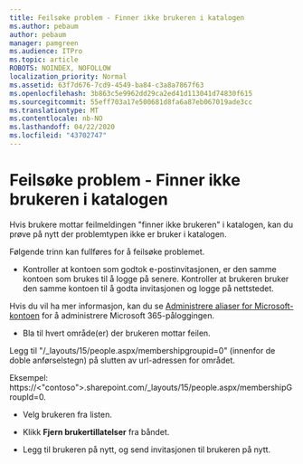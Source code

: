 ```yaml
---
title: Feilsøke problem - Finner ikke brukeren i katalogen
ms.author: pebaum
author: pebaum
manager: pamgreen
ms.audience: ITPro
ms.topic: article
ROBOTS: NOINDEX, NOFOLLOW
localization_priority: Normal
ms.assetid: 63f7d676-7cd9-4549-ba84-c3a8a7867f63
ms.openlocfilehash: 3b863c5e9962dd29ca2ed41d113041d74830f615
ms.sourcegitcommit: 55eff703a17e500681d8fa6a87eb067019ade3cc
ms.translationtype: MT
ms.contentlocale: nb-NO
ms.lasthandoff: 04/22/2020
ms.locfileid: "43702747"
---
```

# <a name="troubleshoot-issue---user-not-found-in-directory"></a>Feilsøke problem - Finner ikke brukeren i katalogen

Hvis brukere mottar feilmeldingen "finner ikke brukeren" i katalogen, kan du prøve på nytt der problemtypen ikke er bruker i katalogen.

Følgende trinn kan fullføres for å feilsøke problemet.

- Kontroller at kontoen som godtok e-postinvitasjonen, er den samme kontoen som brukes til å logge på senere. Kontroller at brukeren bruker den samme kontoen til å godta invitasjonen og logge på nettstedet. 

Hvis du vil ha mer informasjon, kan du se [Administrere aliaser for Microsoft-kontoen</a> for å administrere Microsoft 365-påloggingen](https://support.microsoft.com/help/12407/microsoft-account-how-to-manage-aliases). 

- Bla til hvert område(er) der brukeren mottar feilen. 

Legg til "/_layouts/15/people.aspx/membershipgroupid=0" (innenfor de doble anførselstegn) på slutten av url-adressen for området. 

Eksempel: https://<"contoso">.sharepoint.com/_layouts/15/people.aspx/membershipGroupId=0.

- Velg brukeren fra listen.

- Klikk **Fjern brukertillatelser** fra båndet. 
-  Legg til brukeren på nytt, og send invitasjonen til brukeren på nytt.

